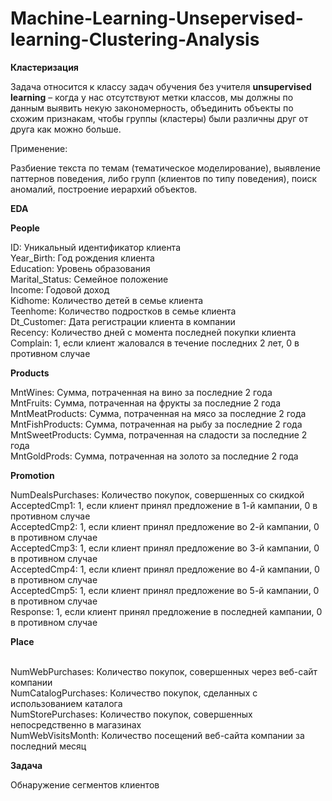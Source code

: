 # Machine-Learning-Unsepervised-learning-Clustering-Analysis

**Кластеризация**

Задача относится к классу задач обучения без учителя **unsupervised learning** – когда у нас отсутствуют метки классов, мы должны по данным выявить некую закономерность, объединить объекты по схожим признакам, чтобы группы (кластеры) были различны друг от друга как можно больше.

Применение:

Разбиение текста по темам (тематическое моделирование), выявление паттернов поведения, либо групп (клиентов по типу поведения), поиск аномалий, построение иерархий объектов.


**EDA**

**People**

ID: Уникальный идентификатор клиента
<br>Year_Birth: Год рождения клиента
<br>Education: Уровень образования
<br>Marital_Status: Семейное положение
<br>Income: Годовой доход
<br>Kidhome: Количество детей в семье клиента
<br>Teenhome: Количество подростков в семье клиента
<br>Dt_Customer: Дата регистрации клиента в компании
<br>Recency: Количество дней с момента последней покупки клиента
<br>Complain: 1, если клиент жаловался в течение последних 2 лет, 0 в противном случае

**Products**

MntWines: Сумма, потраченная на вино за последние 2 года
<br>MntFruits: Сумма, потраченная на фрукты за последние 2 года
<br>MntMeatProducts: Сумма, потраченная на мясо за последние 2 года
<br>MntFishProducts: Сумма, потраченная на рыбу за последние 2 года
<br>MntSweetProducts: Сумма, потраченная на сладости за последние 2 года
<br>MntGoldProds: Сумма, потраченная на золото за последние 2 года

**Promotion**

NumDealsPurchases: Количество покупок, совершенных со скидкой
<br>AcceptedCmp1: 1, если клиент принял предложение в 1-й кампании, 0 в противном случае
<br>AcceptedCmp2: 1, если клиент принял предложение во 2-й кампании, 0 в противном случае
<br>AcceptedCmp3: 1, если клиент принял предложение во 3-й кампании, 0 в противном случае
<br>AcceptedCmp4: 1, если клиент принял предложение во 4-й кампании, 0 в противном случае
<br>AcceptedCmp5: 1, если клиент принял предложение во 5-й кампании, 0 в противном случае
<br>Response: 1, если клиент принял предложение в последней кампании, 0 в противном случае

**Place**

<br>NumWebPurchases: Количество покупок, совершенных через веб-сайт компании
<br>NumCatalogPurchases: Количество покупок, сделанных с использованием каталога
<br>NumStorePurchases: Количество покупок, совершенных непосредственно в магазинах
<br>NumWebVisitsMonth: Количество посещений веб-сайта компании за последний месяц

**Задача**

Обнаружение сегментов клиентов
